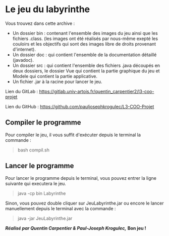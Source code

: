 # Le jeu du labyrinthe

Vous trouvez dans cette archive :
- Un dossier bin : contenant l'ensemble des images du jeu ainsi que les fichiers .class.
(les images ont été réalisés par nous-même exepté les couloirs et les objectifs qui sont des images libre de droits provenant d'internet).
- Un dossier doc : qui contient l'ensemble de la documentation détaillé  (javadoc).
- Un dossier src : qui contient l'ensemble des fichiers .java découpés en deux dossiers, le dossier Vue qui contient la partie graphique du jeu et Modele qui contient la partie applicative.
- Un fichier .jar à la racine pour lancer le jeu.

Lien du GitLab : https://gitlab.univ-artois.fr/quentin_carpentier2/l3-coo-projet

Lien du GitHub : https://github.com/pauljosephkrogulec/L3-COO-Projet

## Compiler le programme

Pour compiler le jeu, il vous suffit d'exécuter depuis le terminal la commande :
> bash compil.sh

## Lancer le programme

Pour lancer le programme depuis le terminal, vous pouvez entrer la ligne suivante qui executera le jeu.
> java -cp bin Labyrinthe

Sinon, vous pouvez double cliquer sur JeuLabyrinthe.jar ou encore le lancer manuellement depuis le terminal avec la commande :
> java -jar JeuLabyrinthe.jar

***Réalisé par Quentin Carpentier & Paul-Joseph Krogulec,***
**Bon jeu !**
